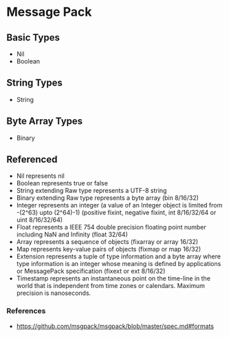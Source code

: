 # Message Pack

## Basic Types

* Nil
* Boolean

## String Types

* String

## Byte Array Types

* Binary

## Referenced

* Nil represents nil
* Boolean represents true or false
* String extending Raw type represents a UTF-8 string
* Binary extending Raw type represents a byte array (bin 8/16/32)
* Integer represents an integer (a value of an Integer object is limited from -(2^63) upto (2^64)-1) (positive fixint, negative fixint, int 8/16/32/64 or uint 8/16/32/64)
* Float represents a IEEE 754 double precision floating point number including NaN and Infinity (float 32/64)
* Array represents a sequence of objects (fixarray or array 16/32)
* Map represents key-value pairs of objects (fixmap or map 16/32)
* Extension represents a tuple of type information and a byte array where type information is an integer whose meaning is defined by applications or MessagePack specification (fixext or ext 8/16/32)
* Timestamp represents an instantaneous point on the time-line in the world that is independent from time zones or calendars. Maximum precision is nanoseconds.

### References

* https://github.com/msgpack/msgpack/blob/master/spec.md#formats